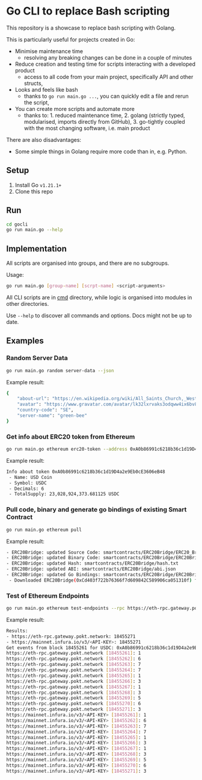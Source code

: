 # Go CLI to replace Bash scripting

This repository is a showcase to replace bash scripting with Golang.

This is particularly useful for projects created in Go:
- Minimise maintenance time
  - resolving any breaking changes can be done in a couple of minutes
- Reduce creation and testing time for scripts interacting with a developed product
  - access to all code from your main project, specifically API and other structs,
- Looks and feels like bash
  - thanks to `go run main.go ...`, you can quickly edit a file and rerun the script,
- You can create more scripts and automate more
  - thanks to: 1. reduced maintenance time, 2. golang (strictly typed, modularised, imports directly from GitHub), 3. go-tightly coupled with the most changing software, i.e. main product

There are also disadvantages:
- Some simple things in Golang require more code than in, e.g. Python.

## Setup

1. Install Go `v1.21.1+`
2. Clone this repo

## Run

```bash
cd gocli
go run main.go --help
```

## Implementation

All scripts are organised into groups, and there are no subgroups.

Usage:
```bash
go run main.go [group-name] [scrpt-name] <script-arguments>
```

All CLI scripts are in [cmd](./cmd) directory, while logic is organised into modules in other directories.

Use `--help` to discover all commands and options. Docs might not be up to date.

## Examples

### Random Server Data

```bash
go run main.go random server-data --json
```

Example result:
```bash
{
    "about-url": "https://en.wikipedia.org/wiki/All_Saints_Church,_West_Dulwich",
    "avatar": "https://www.gravatar.com/avatar/lk32lxrvaks3odqww4ix6bv8zwfvch5o?d=identicon",
    "country-code": "SE",
    "server-name": "green-bee"
}
```

### Get info about ERC20 token from Ethereum

```bash
go run main.go ethereum erc20-token --address 0xA0b86991c6218b36c1d19D4a2e9Eb0cE3606eB48
```

Example result:
```bash
Info about token 0xA0b86991c6218b36c1d19D4a2e9Eb0cE3606eB48
 - Name: USD Coin
 - Symbol: USDC
 - Decimals: 6
 - TotalSupply: 23,028,924,373.681125 USDC
```

### Pull code, binary and generate go bindings of existing Smart Contract

```bash
go run main.go ethereum pull
```

Example result:
```bash
- ERC20Bridge: updated Source Code: smartcontracts/ERC20Bridge/ERC20_Bridge_Logic.sol
- ERC20Bridge: updated Binary Code: smartcontracts/ERC20Bridge/ERC20Bridge.bin
- ERC20Bridge: updated Hash: smartcontracts/ERC20Bridge/hash.txt
- ERC20Bridge: updated ABI: smartcontracts/ERC20Bridge/abi.json
- ERC20Bridge: updated Go Bindings: smartcontracts/ERC20Bridge/ERC20Bridge.go
 - Downloaded ERC20Bridge(0xCd403f722b76366f7d609842C589906ca051310f) from 'mainnet' and stored in smartcontracts/ERC20Bridge
```

### Test of Ethereum Endpoints

```bash
go run main.go ethereum test-endpoints --rpc https://eth-rpc.gateway.pokt.network,https://mainnet.infura.io/v3/57a0d24661374c0ab7136d0ffca35297
```

Example result:
```bash
Results:
- https://eth-rpc.gateway.pokt.network: 18455271
- https://mainnet.infura.io/v3/<API-KEY>: 18455271
Get events from block 18455261 for USDC: 0xA0b86991c6218b36c1d19D4a2e9Eb0cE3606eB48
https://eth-rpc.gateway.pokt.network [18455261]: 1
https://eth-rpc.gateway.pokt.network [18455262]: 6
https://eth-rpc.gateway.pokt.network [18455263]: 7
https://eth-rpc.gateway.pokt.network [18455264]: 7
https://eth-rpc.gateway.pokt.network [18455265]: 1
https://eth-rpc.gateway.pokt.network [18455266]: 3
https://eth-rpc.gateway.pokt.network [18455267]: 1
https://eth-rpc.gateway.pokt.network [18455268]: 3
https://eth-rpc.gateway.pokt.network [18455269]: 5
https://eth-rpc.gateway.pokt.network [18455270]: 6
https://eth-rpc.gateway.pokt.network [18455271]: 3
https://mainnet.infura.io/v3/<API-KEY> [18455261]: 1
https://mainnet.infura.io/v3/<API-KEY> [18455262]: 6
https://mainnet.infura.io/v3/<API-KEY> [18455263]: 7
https://mainnet.infura.io/v3/<API-KEY> [18455264]: 7
https://mainnet.infura.io/v3/<API-KEY> [18455265]: 1
https://mainnet.infura.io/v3/<API-KEY> [18455266]: 3
https://mainnet.infura.io/v3/<API-KEY> [18455267]: 1
https://mainnet.infura.io/v3/<API-KEY> [18455268]: 3
https://mainnet.infura.io/v3/<API-KEY> [18455269]: 5
https://mainnet.infura.io/v3/<API-KEY> [18455270]: 6
https://mainnet.infura.io/v3/<API-KEY> [18455271]: 3
```
